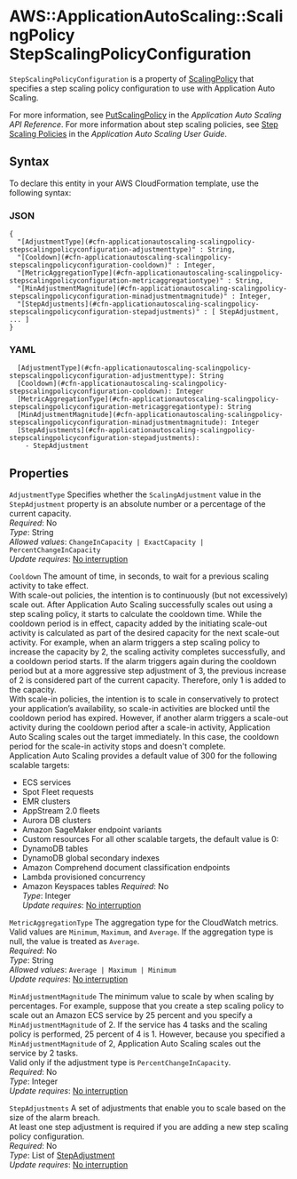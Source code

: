 # AWS::ApplicationAutoScaling::ScalingPolicy StepScalingPolicyConfiguration<a name="aws-properties-applicationautoscaling-scalingpolicy-stepscalingpolicyconfiguration"></a>

 `StepScalingPolicyConfiguration` is a property of [ScalingPolicy](https://docs.aws.amazon.com/AWSCloudFormation/latest/UserGuide/aws-resource-applicationautoscaling-scalingpolicy.html) that specifies a step scaling policy configuration to use with Application Auto Scaling\. 

For more information, see [PutScalingPolicy](https://docs.aws.amazon.com/autoscaling/application/APIReference/API_PutScalingPolicy.html) in the *Application Auto Scaling API Reference*\. For more information about step scaling policies, see [Step Scaling Policies](https://docs.aws.amazon.com/autoscaling/application/userguide/application-auto-scaling-step-scaling-policies.html) in the *Application Auto Scaling User Guide*\.

## Syntax<a name="aws-properties-applicationautoscaling-scalingpolicy-stepscalingpolicyconfiguration-syntax"></a>

To declare this entity in your AWS CloudFormation template, use the following syntax:

### JSON<a name="aws-properties-applicationautoscaling-scalingpolicy-stepscalingpolicyconfiguration-syntax.json"></a>

```
{
  "[AdjustmentType](#cfn-applicationautoscaling-scalingpolicy-stepscalingpolicyconfiguration-adjustmenttype)" : String,
  "[Cooldown](#cfn-applicationautoscaling-scalingpolicy-stepscalingpolicyconfiguration-cooldown)" : Integer,
  "[MetricAggregationType](#cfn-applicationautoscaling-scalingpolicy-stepscalingpolicyconfiguration-metricaggregationtype)" : String,
  "[MinAdjustmentMagnitude](#cfn-applicationautoscaling-scalingpolicy-stepscalingpolicyconfiguration-minadjustmentmagnitude)" : Integer,
  "[StepAdjustments](#cfn-applicationautoscaling-scalingpolicy-stepscalingpolicyconfiguration-stepadjustments)" : [ StepAdjustment, ... ]
}
```

### YAML<a name="aws-properties-applicationautoscaling-scalingpolicy-stepscalingpolicyconfiguration-syntax.yaml"></a>

```
  [AdjustmentType](#cfn-applicationautoscaling-scalingpolicy-stepscalingpolicyconfiguration-adjustmenttype): String
  [Cooldown](#cfn-applicationautoscaling-scalingpolicy-stepscalingpolicyconfiguration-cooldown): Integer
  [MetricAggregationType](#cfn-applicationautoscaling-scalingpolicy-stepscalingpolicyconfiguration-metricaggregationtype): String
  [MinAdjustmentMagnitude](#cfn-applicationautoscaling-scalingpolicy-stepscalingpolicyconfiguration-minadjustmentmagnitude): Integer
  [StepAdjustments](#cfn-applicationautoscaling-scalingpolicy-stepscalingpolicyconfiguration-stepadjustments): 
    - StepAdjustment
```

## Properties<a name="aws-properties-applicationautoscaling-scalingpolicy-stepscalingpolicyconfiguration-properties"></a>

`AdjustmentType`  <a name="cfn-applicationautoscaling-scalingpolicy-stepscalingpolicyconfiguration-adjustmenttype"></a>
Specifies whether the `ScalingAdjustment` value in the `StepAdjustment` property is an absolute number or a percentage of the current capacity\.   
*Required*: No  
*Type*: String  
*Allowed values*: `ChangeInCapacity | ExactCapacity | PercentChangeInCapacity`  
*Update requires*: [No interruption](https://docs.aws.amazon.com/AWSCloudFormation/latest/UserGuide/using-cfn-updating-stacks-update-behaviors.html#update-no-interrupt)

`Cooldown`  <a name="cfn-applicationautoscaling-scalingpolicy-stepscalingpolicyconfiguration-cooldown"></a>
The amount of time, in seconds, to wait for a previous scaling activity to take effect\.  
With scale\-out policies, the intention is to continuously \(but not excessively\) scale out\. After Application Auto Scaling successfully scales out using a step scaling policy, it starts to calculate the cooldown time\. While the cooldown period is in effect, capacity added by the initiating scale\-out activity is calculated as part of the desired capacity for the next scale\-out activity\. For example, when an alarm triggers a step scaling policy to increase the capacity by 2, the scaling activity completes successfully, and a cooldown period starts\. If the alarm triggers again during the cooldown period but at a more aggressive step adjustment of 3, the previous increase of 2 is considered part of the current capacity\. Therefore, only 1 is added to the capacity\.  
With scale\-in policies, the intention is to scale in conservatively to protect your application’s availability, so scale\-in activities are blocked until the cooldown period has expired\. However, if another alarm triggers a scale\-out activity during the cooldown period after a scale\-in activity, Application Auto Scaling scales out the target immediately\. In this case, the cooldown period for the scale\-in activity stops and doesn't complete\.  
Application Auto Scaling provides a default value of 300 for the following scalable targets:  
+ ECS services
+ Spot Fleet requests
+ EMR clusters
+ AppStream 2\.0 fleets
+ Aurora DB clusters
+ Amazon SageMaker endpoint variants
+ Custom resources
For all other scalable targets, the default value is 0:  
+ DynamoDB tables
+ DynamoDB global secondary indexes
+ Amazon Comprehend document classification endpoints
+ Lambda provisioned concurrency
+ Amazon Keyspaces tables
*Required*: No  
*Type*: Integer  
*Update requires*: [No interruption](https://docs.aws.amazon.com/AWSCloudFormation/latest/UserGuide/using-cfn-updating-stacks-update-behaviors.html#update-no-interrupt)

`MetricAggregationType`  <a name="cfn-applicationautoscaling-scalingpolicy-stepscalingpolicyconfiguration-metricaggregationtype"></a>
The aggregation type for the CloudWatch metrics\. Valid values are `Minimum`, `Maximum`, and `Average`\. If the aggregation type is null, the value is treated as `Average`\.  
*Required*: No  
*Type*: String  
*Allowed values*: `Average | Maximum | Minimum`  
*Update requires*: [No interruption](https://docs.aws.amazon.com/AWSCloudFormation/latest/UserGuide/using-cfn-updating-stacks-update-behaviors.html#update-no-interrupt)

`MinAdjustmentMagnitude`  <a name="cfn-applicationautoscaling-scalingpolicy-stepscalingpolicyconfiguration-minadjustmentmagnitude"></a>
The minimum value to scale by when scaling by percentages\. For example, suppose that you create a step scaling policy to scale out an Amazon ECS service by 25 percent and you specify a `MinAdjustmentMagnitude` of 2\. If the service has 4 tasks and the scaling policy is performed, 25 percent of 4 is 1\. However, because you specified a `MinAdjustmentMagnitude` of 2, Application Auto Scaling scales out the service by 2 tasks\.  
Valid only if the adjustment type is `PercentChangeInCapacity`\.   
*Required*: No  
*Type*: Integer  
*Update requires*: [No interruption](https://docs.aws.amazon.com/AWSCloudFormation/latest/UserGuide/using-cfn-updating-stacks-update-behaviors.html#update-no-interrupt)

`StepAdjustments`  <a name="cfn-applicationautoscaling-scalingpolicy-stepscalingpolicyconfiguration-stepadjustments"></a>
A set of adjustments that enable you to scale based on the size of the alarm breach\.  
At least one step adjustment is required if you are adding a new step scaling policy configuration\.  
*Required*: No  
*Type*: List of [StepAdjustment](aws-properties-applicationautoscaling-scalingpolicy-stepscalingpolicyconfiguration-stepadjustment.md)  
*Update requires*: [No interruption](https://docs.aws.amazon.com/AWSCloudFormation/latest/UserGuide/using-cfn-updating-stacks-update-behaviors.html#update-no-interrupt)